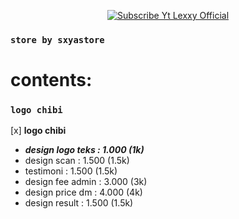 <p align="center">
    <a href="https://Bisnisokteto.github.io">
        <img
            src="https://readme-typing-svg.herokuapp.com?size=15&width=280&lines=Welcome+to+sxyastore"
            alt="Subscribe Yt Lexxy Official"
        />
    </a>

### ```store by sxyastore```
# contents:

### ```logo chibi```
[x] **logo chibi**
- ***design logo teks : 1.000 (1k)***
- design scan : 1.500 (1.5k)
- testimoni : 1.500 (1.5k)
- design fee admin : 3.000 (3k)
- design price dm : 4.000 (4k)
- design result : 1.500 (1.5k)
